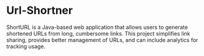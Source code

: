 # Url-Shortner
ShortURL is a Java-based web application that allows users to generate shortened URLs from long, cumbersome links. This project simplifies link sharing, provides better management of URLs, and can include analytics for tracking usage. 
